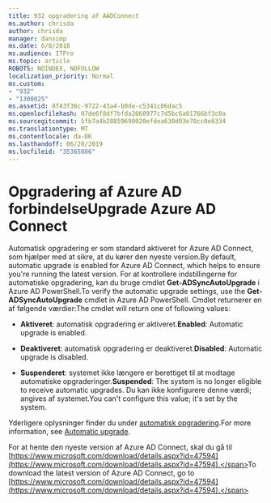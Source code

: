 ```yaml
---
title: 932 opgradering af AADConnect
ms.author: chrisda
author: chrisda
manager: dansimp
ms.date: 6/8/2018
ms.audience: ITPro
ms.topic: article
ROBOTS: NOINDEX, NOFOLLOW
localization_priority: Normal
ms.custom:
- "932"
- "1300025"
ms.assetid: 8f43f36c-9722-43a4-b0de-c5341c06dac5
ms.openlocfilehash: 07de6f8df7bfda2060977c7d5bc6a01766bf3c0a
ms.sourcegitcommit: 5fb7a4b28859690020efdea630d03e70cc0e6334
ms.translationtype: MT
ms.contentlocale: da-DK
ms.lasthandoff: 06/28/2019
ms.locfileid: "35365886"
---
```

# <a name="upgrade-azure-ad-connect"></a><span data-ttu-id="6cef1-102">Opgradering af Azure AD forbindelse</span><span class="sxs-lookup"><span data-stu-id="6cef1-102">Upgrade Azure AD Connect</span></span>

<span data-ttu-id="6cef1-103">Automatisk opgradering er som standard aktiveret for Azure AD Connect, som hjælper med at sikre, at du kører den nyeste version.</span><span class="sxs-lookup"><span data-stu-id="6cef1-103">By default, automatic upgrade is enabled for Azure AD Connect, which helps to ensure you're running the latest version.</span></span> <span data-ttu-id="6cef1-104">For at kontrollere indstillingerne for automatiske opgradering, kan du bruge cmdlet **Get-ADSyncAutoUpgrade** i Azure AD PowerShell.</span><span class="sxs-lookup"><span data-stu-id="6cef1-104">To verify the automatic upgrade settings, use the **Get-ADSyncAutoUpgrade** cmdlet in Azure AD PowerShell.</span></span> <span data-ttu-id="6cef1-105">Cmdlet returnerer en af følgende værdier:</span><span class="sxs-lookup"><span data-stu-id="6cef1-105">The cmdlet will return one of following values:</span></span>

- <span data-ttu-id="6cef1-106">**Aktiveret**: automatisk opgradering er aktiveret.</span><span class="sxs-lookup"><span data-stu-id="6cef1-106">**Enabled**: Automatic upgrade is enabled.</span></span>

- <span data-ttu-id="6cef1-107">**Deaktiveret**: automatisk opgradering er deaktiveret.</span><span class="sxs-lookup"><span data-stu-id="6cef1-107">**Disabled**: Automatic upgrade is disabled.</span></span>

- <span data-ttu-id="6cef1-108">**Suspenderet**: systemet ikke længere er berettiget til at modtage automatiske opgraderinger.</span><span class="sxs-lookup"><span data-stu-id="6cef1-108">**Suspended**: The system is no longer eligible to receive automatic upgrades.</span></span> <span data-ttu-id="6cef1-109">Du kan ikke konfigurere denne værdi; angives af systemet.</span><span class="sxs-lookup"><span data-stu-id="6cef1-109">You can't configure this value; it's set by the system.</span></span>

<span data-ttu-id="6cef1-110">Yderligere oplysninger finder du under [automatisk opgradering](https://docs.microsoft.com/azure/active-directory/connect/active-directory-aadconnect-feature-automatic-upgrade).</span><span class="sxs-lookup"><span data-stu-id="6cef1-110">For more information, see [Automatic upgrade](https://docs.microsoft.com/azure/active-directory/connect/active-directory-aadconnect-feature-automatic-upgrade).</span></span>

<span data-ttu-id="6cef1-111">For at hente den nyeste version af Azure AD Connect, skal du gå til [https://www.microsoft.com/download/details.aspx?id=47594](https://www.microsoft.com/download/details.aspx?id=47594).</span><span class="sxs-lookup"><span data-stu-id="6cef1-111">To download the latest version of Azure AD Connect, go to [https://www.microsoft.com/download/details.aspx?id=47594](https://www.microsoft.com/download/details.aspx?id=47594).</span></span>
